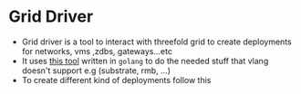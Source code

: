 # Grid Driver

- Grid driver is a tool to interact with threefold grid to create deployments for networks, vms ,zdbs, gateways...etc
- It uses [this tool](https://github.com/threefoldtech/web3gw/tree/development_integration/griddriver) written in `golang` to do the needed stuff that vlang doesn't support e.g (substrate, rmb, ...)
- To create different kind of deployments follow this
